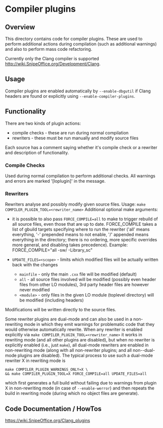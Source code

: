# Compiler plugins

## Overview

This directory contains code for compiler plugins. These are used to perform
additional actions during compilation (such as additional warnings) and
also to perform mass code refactoring.

Currently only the Clang compiler is supported <http://wiki.SnipeOffice.org/Development/Clang>.

## Usage

Compiler plugins are enabled automatically by `--enable-dbgutil` if Clang headers
are found or explicitly using `--enable-compiler-plugins`.

## Functionality

There are two kinds of plugin actions:

- compile checks - these are run during normal compilation
- rewriters - these must be run manually and modify source files

Each source has a comment saying whether it's compile check or a rewriter
and description of functionality.

### Compile Checks

Used during normal compilation to perform additional checks.
All warnings and errors are marked '[loplugin]' in the message.

### Rewriters

Rewriters analyse and possibly modify given source files.
Usage: `make COMPILER_PLUGIN_TOOL=<rewriter_name>`
Additional optional make arguments:

- it is possible to also pass `FORCE_COMPILE=all` to make to trigger rebuild of all source files,
    even those that are up to date. FORCE_COMPILE takes a list of gbuild targets specifying
    where to run the rewriter ('all' means everything, '-' prepended means to not enable, '/' appended means
    everything in the directory; there is no ordering, more specific overrides
    more general, and disabling takes precedence).
    Example: FORCE_COMPILE="all -sw/ -Library_sc"

- `UPDATE_FILES=<scope>` - limits which modified files will be actually written back with the changes
    - `mainfile` - only the main `.cxx` file will be modified (default)
    - `all` - all source files involved will be modified (possibly even header files from other LO modules),
        3rd party header files are however never modified
    - `<module>` - only files in the given LO module (toplevel directory) will be modified (including headers)

Modifications will be written directly to the source files.

Some rewriter plugins are dual-mode and can also be used in a non-rewriting mode
in which they emit warnings for problematic code that they would otherwise
automatically rewrite.  When any rewriter is enabled explicitly via `make
COMPILER_PLUGIN_TOOL=<rewriter_name>` it works in rewriting mode (and all other
plugins are disabled), but when no rewriter is explicitly enabled (i.e., just
`make`), all dual-mode rewriters are enabled in non-rewriting mode (along with
all non-rewriter plugins; and all non--dual-mode plugins are disabled).  The
typical process to use such a dual-mode rewriter X in rewriting mode is

    make COMPILER_PLUGIN_WARNINGS_ONLY=X \
    && make COMPILER_PLUGIN_TOOL=X FORCE_COMPILE=all UPDATE_FILES=all

which first generates a full build without failing due to warnings from plugin
X in non-rewriting mode (in case of `--enable-werror`) and then repeats the build
in rewriting mode (during which no object files are generate).


## Code Documentation / HowTos

<https://wiki.SnipeOffice.org/Clang_plugins>
